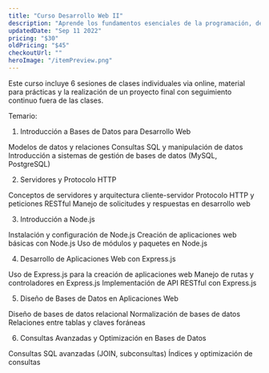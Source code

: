 ```yaml
---
title: "Curso Desarrollo Web II"
description: "Aprende los fundamentos esenciales de la programación, desde variables y estructuras de control hasta desarrollo de aplicaciones de consola, utilizando funciones, modularidad y manipulación de archivos."
updatedDate: "Sep 11 2022"
pricing: "$30"
oldPricing: "$45"
checkoutUrl: ""
heroImage: "/itemPreview.png"
---
```


Este curso incluye 6 sesiones de clases individuales via online, material para prácticas y la realización de un proyecto final con seguimiento continuo fuera de las clases.

Temario:

1. Introducción a Bases de Datos para Desarrollo Web

Modelos de datos y relaciones
Consultas SQL y manipulación de datos
Introducción a sistemas de gestión de bases de datos (MySQL, PostgreSQL)

2. Servidores y Protocolo HTTP

Conceptos de servidores y arquitectura cliente-servidor
Protocolo HTTP y peticiones RESTful
Manejo de solicitudes y respuestas en desarrollo web

3. Introducción a Node.js

Instalación y configuración de Node.js
Creación de aplicaciones web básicas con Node.js
Uso de módulos y paquetes en Node.js

4. Desarrollo de Aplicaciones Web con Express.js

Uso de Express.js para la creación de aplicaciones web
Manejo de rutas y controladores en Express.js
Implementación de API RESTful con Express.js

5. Diseño de Bases de Datos en Aplicaciones Web

Diseño de bases de datos relacional
Normalización de bases de datos
Relaciones entre tablas y claves foráneas

6. Consultas Avanzadas y Optimización en Bases de Datos

Consultas SQL avanzadas (JOIN, subconsultas)
Índices y optimización de consultas